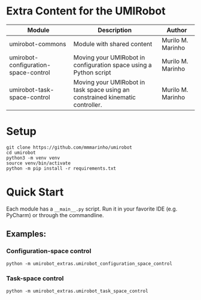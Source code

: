 # Extra Content for the UMIRobot

| Module                               | Description                                                                   | Author            | 
|--------------------------------------|-------------------------------------------------------------------------------|-------------------|
| umirobot-commons                     | Module with shared content                                                    | Murilo M. Marinho |
| umirobot-configuration-space-control | Moving your UMIRobot in configuration space using a Python script             | Murilo M. Marinho |
| umirobot-task-space-control          | Moving your UMIRobot in task space using an constrained kinematic controller. | Murilo M. Marinho |


# Setup

```commandline
git clone https://github.com/mmmarinho/umirobot
cd umirobot
python3 -m venv venv
source venv/bin/activate
python -m pip install -r requirements.txt
```

# Quick Start

Each module has a `__main__.py` script. Run it in your favorite IDE (e.g. PyCharm) or through the commandline.

## Examples:

### Configuration-space control
```commandline
python -m umirobot_extras.umirobot_configuration_space_control
```

### Task-space control
```commandline
python -m umirobot_extras.umirobot_task_space_control
```